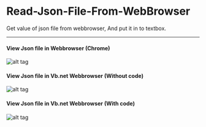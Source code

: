 # Read-Json-File-From-WebBrowser
Get value of json file from webbrowser,  And put it in to textbox.

---

#### View Json file in Webbrowser (Chrome)
![alt tag](http://i.imgur.com/mPbrBUC.png)

#### View Json file in Vb.net Webbrowser (Without code)
![alt tag](http://i.imgur.com/ash4wfs.png)

#### View Json file in Vb.net Webbrowser (With code)
![alt tag](http://i.imgur.com/W4yRUDB.png)
